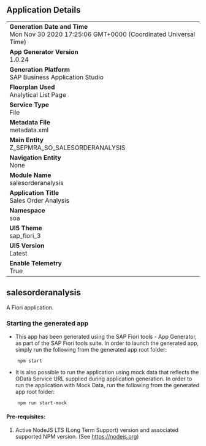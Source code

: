 ## Application Details
|               |
| ------------- |
|**Generation Date and Time**<br>Mon Nov 30 2020 17:25:06 GMT+0000 (Coordinated Universal Time)|
|**App Generator Version**<br>1.0.24|
|**Generation Platform**<br>SAP Business Application Studio|
|**Floorplan Used**<br>Analytical List Page|
|**Service Type**<br>File|
|**Metadata File**<br>metadata.xml|
|**Main Entity**<br>Z_SEPMRA_SO_SALESORDERANALYSIS|
|**Navigation Entity**<br>None|
|**Module Name**<br>salesorderanalysis|
|**Application Title**<br>Sales Order Analysis|
|**Namespace**<br>soa|
|**UI5 Theme**<br>sap_fiori_3|
|**UI5 Version**<br>Latest |
|**Enable Telemetry**<br>True |

## salesorderanalysis

A Fiori application.

### Starting the generated app

-   This app has been generated using the SAP Fiori tools - App Generator, as part of the SAP Fiori tools suite.  In order to launch the generated app, simply run the following from the generated app root folder:

```
    npm start
```

- It is also possible to run the application using mock data that reflects the OData Service URL supplied during application generation.  In order to run the application with Mock Data, run the following from the generated app root folder:

```
    npm run start-mock
```


#### Pre-requisites:

1. Active NodeJS LTS (Long Term Support) version and associated supported NPM version.  (See https://nodejs.org)


